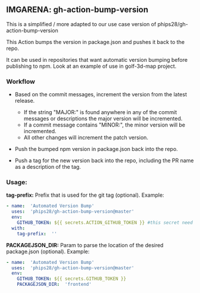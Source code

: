 ## IMGARENA: gh-action-bump-version

This is a simplified / more adapted to our use case version of phips28/gh-action-bump-version


This Action bumps the version in package.json and pushes it back to the repo. 

It can be used in repositories that want automatic version bumping before publishing to npm. Look at an example of use in golf-3d-map project.

### Workflow

* Based on the commit messages, increment the version from the latest release.

  * If the string "MAJOR:" is found anywhere in any of the commit messages or descriptions the major 
    version will be incremented.
  * If a commit message contains "MINOR:", the minor version will be incremented.
  * All other changes will increment the patch version.
* Push the bumped npm version in package.json back into the repo.
* Push a tag for the new version back into the repo, including the PR name as a description of the tag.

### Usage:
**tag-prefix:** Prefix that is used for the git tag  (optional). Example:
```yaml
- name:  'Automated Version Bump'
  uses:  'phips28/gh-action-bump-version@master'
  env:
    GITHUB_TOKEN: ${{ secrets.ACTION_GITHUB_TOKEN }} #this secret need to exist as the action needs admin privilege to overwrite protected branch protection.
  with:
    tag-prefix:  ''
```

**PACKAGEJSON_DIR:** Param to parse the location of the desired package.json (optional). Example:
```yaml
- name:  'Automated Version Bump'
  uses:  'phips28/gh-action-bump-version@master'
  env:
    GITHUB_TOKEN: ${{ secrets.GITHUB_TOKEN }}
    PACKAGEJSON_DIR:  'frontend'
```
